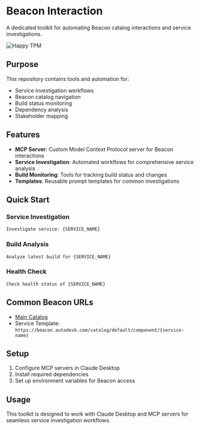 # Beacon Interaction

A dedicated toolkit for automating Beacon catalog interactions and service investigations.

![Happy TPM](https://github.com/user-attachments/assets/0f11d60f-e056-4dec-a75b-0be04ee6cf88)


## Purpose

This repository contains tools and automation for:
- Service investigation workflows
- Beacon catalog navigation
- Build status monitoring
- Dependency analysis
- Stakeholder mapping

## Features

- **MCP Server**: Custom Model Context Protocol server for Beacon interactions
- **Service Investigation**: Automated workflows for comprehensive service analysis
- **Build Monitoring**: Tools for tracking build status and changes
- **Templates**: Reusable prompt templates for common investigations

## Quick Start

### Service Investigation
```
Investigate service: {SERVICE_NAME}
```

### Build Analysis
```
Analyze latest build for {SERVICE_NAME}
```

### Health Check
```
Check health status of {SERVICE_NAME}
```

## Common Beacon URLs

- [Main Catalog](https://beacon.autodesk.com/catalog?filters%5Buser%5D=all&filters%5Bkind%5D=component&limit=20)
- Service Template: `https://beacon.autodesk.com/catalog/default/component/{service-name}`

## Setup

1. Configure MCP servers in Claude Desktop
2. Install required dependencies
3. Set up environment variables for Beacon access

## Usage

This toolkit is designed to work with Claude Desktop and MCP servers for seamless service investigation workflows.
